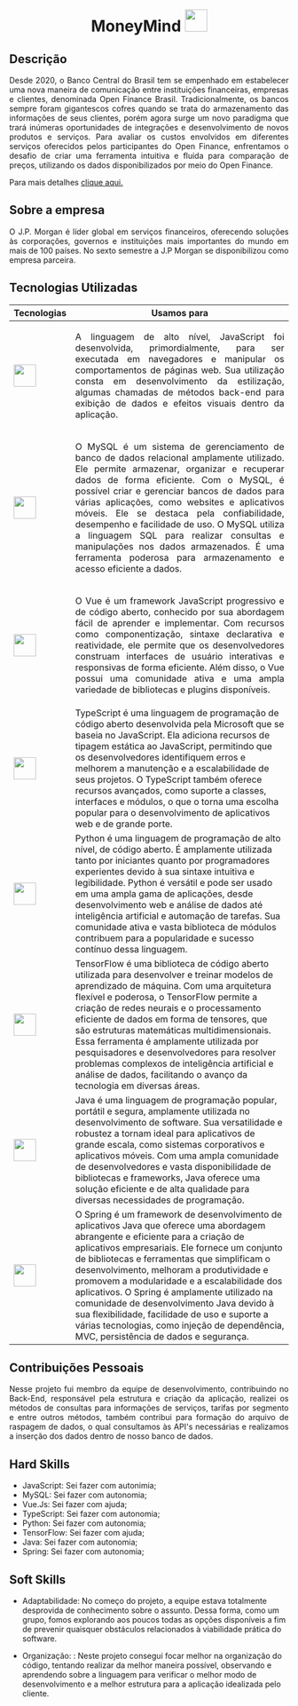 <h1 align="center"> MoneyMind <img src="https://raw.githubusercontent.com/ThomasPalma1/FatecAPI-Client/develop/moneymind/public/favicon.ico" width="40"></h1>



<h2>Descrição</h2>
<p align = "justify">
Desde 2020, o Banco Central do Brasil tem se empenhado em estabelecer uma nova maneira de comunicação entre instituições financeiras, empresas e clientes, denominada Open Finance Brasil. Tradicionalmente, os bancos sempre foram gigantescos cofres quando se trata do armazenamento das informações de seus clientes, porém agora surge um novo paradigma que trará inúmeras oportunidades de integrações e desenvolvimento de novos produtos e serviços. Para avaliar os custos envolvidos em diferentes serviços oferecidos pelos participantes do Open Finance, enfrentamos o desafio de criar uma ferramenta intuitiva e fluida para comparação de preços, utilizando os dados disponibilizados por meio do Open Finance.

Para mais detalhes <a href="https://github.com/Barbara-BB/FatecAPI-06">clique aqui.</a>
</p>

## **Sobre a empresa**
<p align="justify">
O J.P. Morgan é líder global em serviços financeiros, oferecendo soluções às corporações, governos e instituições mais importantes do mundo em mais de 100 países. No sexto semestre a J.P Morgan se disponibilizou como empresa parceira.
</p>

## **Tecnologias Utilizadas**

Tecnologias | Usamos para
----------|---------
<img src="https://cdn.jsdelivr.net/gh/devicons/devicon/icons/javascript/javascript-original.svg" width = "40px" height="40px"> | <p align = "justify">A linguagem de alto nível, JavaScript foi desenvolvida, primordialmente, para ser executada em navegadores e manipular os comportamentos de páginas web. Sua utilização consta em desenvolvimento da estilização, algumas chamadas de métodos back-end para exibição de dados e efeitos visuais dentro da aplicação.</p>
<img src="https://cdn.jsdelivr.net/gh/devicons/devicon/icons/mysql/mysql-original.svg" width="40" height="40"> | <p align = "justify">O MySQL é um sistema de gerenciamento de banco de dados relacional amplamente utilizado. Ele permite armazenar, organizar e recuperar dados de forma eficiente. Com o MySQL, é possível criar e gerenciar bancos de dados para várias aplicações, como websites e aplicativos móveis. Ele se destaca pela confiabilidade, desempenho e facilidade de uso. O MySQL utiliza a linguagem SQL para realizar consultas e manipulações nos dados armazenados. É uma ferramenta poderosa para armazenamento e acesso eficiente a dados.</p>
<img src="https://icongr.am/devicon/vuejs-original.svg?size=128&color=currentColor" width="40" height="40"> | <p align = "justify">O Vue é um framework JavaScript progressivo e de código aberto, conhecido por sua abordagem fácil de aprender e implementar. Com recursos como componentização, sintaxe declarativa e reatividade, ele permite que os desenvolvedores construam interfaces de usuário interativas e responsivas de forma eficiente. Além disso, o Vue possui uma comunidade ativa e uma ampla variedade de bibliotecas e plugins disponíveis.</p>
<img src="https://icongr.am/devicon/typescript-plain.svg?size=128&color=currentColor" width="40" height="40"> |TypeScript é uma linguagem de programação de código aberto desenvolvida pela Microsoft que se baseia no JavaScript. Ela adiciona recursos de tipagem estática ao JavaScript, permitindo que os desenvolvedores identifiquem erros e melhorem a manutenção e a escalabilidade de seus projetos. O TypeScript também oferece recursos avançados, como suporte a classes, interfaces e módulos, o que o torna uma escolha popular para o desenvolvimento de aplicativos web e de grande porte.|</p>
<img src="https://cdn.jsdelivr.net/gh/devicons/devicon/icons/python/python-original.svg" width="40" height="40"> |Python é uma linguagem de programação de alto nível, de código aberto. É amplamente utilizada tanto por iniciantes quanto por programadores experientes devido à sua sintaxe intuitiva e legibilidade. Python é versátil e pode ser usado em uma ampla gama de aplicações, desde desenvolvimento web e análise de dados até inteligência artificial e automação de tarefas. Sua comunidade ativa e vasta biblioteca de módulos contribuem para a popularidade e sucesso contínuo dessa linguagem.|</p>
<img src="https://cdn.jsdelivr.net/gh/devicons/devicon/icons/tensorflow/tensorflow-original.svg" width="40" height="40"> |TensorFlow é uma biblioteca de código aberto utilizada para desenvolver e treinar modelos de aprendizado de máquina. Com uma arquitetura flexível e poderosa, o TensorFlow permite a criação de redes neurais e o processamento eficiente de dados em forma de tensores, que são estruturas matemáticas multidimensionais. Essa ferramenta é amplamente utilizada por pesquisadores e desenvolvedores para resolver problemas complexos de inteligência artificial e análise de dados, facilitando o avanço da tecnologia em diversas áreas.|</p>
<img src="https://icongr.am/devicon/java-original.svg?size=128&color=currentColor" width="40" height="40"> |Java é uma linguagem de programação popular, portátil e segura, amplamente utilizada no desenvolvimento de software. Sua versatilidade e robustez a tornam ideal para aplicativos de grande escala, como sistemas corporativos e aplicativos móveis. Com uma ampla comunidade de desenvolvedores e vasta disponibilidade de bibliotecas e frameworks, Java oferece uma solução eficiente e de alta qualidade para diversas necessidades de programação.|</p>
<img src="https://cdn.jsdelivr.net/gh/devicons/devicon/icons/spring/spring-original.svg" width="40" height="40"> |O Spring é um framework de desenvolvimento de aplicativos Java que oferece uma abordagem abrangente e eficiente para a criação de aplicativos empresariais. Ele fornece um conjunto de bibliotecas e ferramentas que simplificam o desenvolvimento, melhoram a produtividade e promovem a modularidade e a escalabilidade dos aplicativos. O Spring é amplamente utilizado na comunidade de desenvolvimento Java devido à sua flexibilidade, facilidade de uso e suporte a várias tecnologias, como injeção de dependência, MVC, persistência de dados e segurança.

## **Contribuições Pessoais**
<p align="justify">
Nesse projeto fui membro da equipe de desenvolvimento, contribuindo no Back-End, responsável pela estrutura e criação da aplicação, realizei os métodos de consultas para informações de serviços, tarifas por segmento e entre outros métodos, também contribui para formação do arquivo de raspagem de dados, o qual consultamos às API's necessárias e realizamos a inserção dos dados dentro de nosso banco de dados.
</p>

## **Hard Skills**
* JavaScript: Sei fazer com autonimia;
* MySQL: Sei fazer com autonomia;
* Vue.Js: Sei fazer com ajuda;
* TypeScript: Sei fazer com autonomia;
* Python: Sei fazer com autonomia;
* TensorFlow: Sei fazer com ajuda;
* Java: Sei fazer com autonomia;
* Spring: Sei fazer com autonomia;

## **Soft Skills**
* Adaptabilidade: No começo do projeto, a equipe estava totalmente desprovida de conhecimento sobre o assunto. Dessa forma, como um grupo, fomos explorando aos poucos todas as opções disponíveis a fim de prevenir quaisquer obstáculos relacionados à viabilidade prática do software.

* Organização: : Neste projeto consegui focar melhor na organização do código, tentando realizar da melhor maneira possível, observando e aprendendo sobre a linguagem para verificar o melhor modo de desenvolvimento e a melhor estrutura para a aplicação idealizada pelo cliente.
